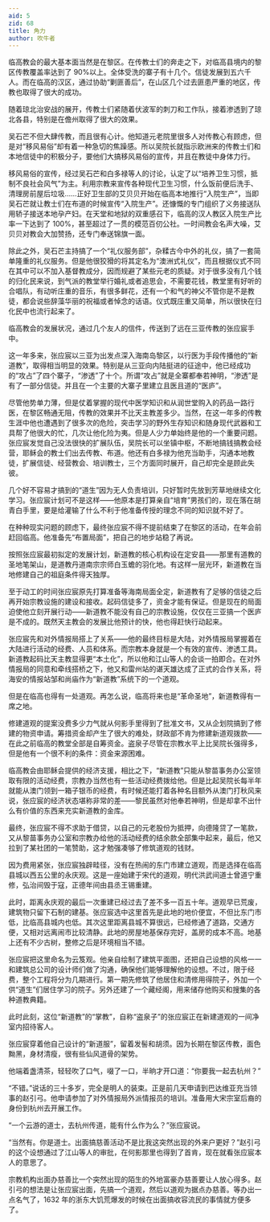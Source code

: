 ```yaml
---
aid: 5
zid: 68
title: 角力
author: 吹牛者
---
```


临高教会的最大基本面当然是在黎区。在传教士们的奔走之下，对临高县境内的黎区传教覆盖率达到了 90%以上。全体受洗的寨子有十几个。信徒发展到五六千人。而在临高的汉区，通过协助“剿匪善后”，在山区几个过去匪患严重的地区，传教也取得了很大的成功。

随着琼北治安战的展开，传教士们紧随着伏波军的刺刀和工作队，接着渗透到了琼北各县，特别是在儋州取得了很大的效果。

吴石芒不但大肆传教，而且很有心计。他知道元老院里很多人对传教心有顾虑，但是对“移风易俗”却有着一种急切的焦躁感。所以吴院长就指示欧洲来的传教士们和本地信徒中的积极分子，要他们大搞移风易俗的宣传，并且在教徒中身体力行。

移风易俗的宣传，经过吴石芒和白多禄等人的讨论，认定了以“培养卫生习惯，抵制不良社会风气”为主。利用宗教来宣传各种现代卫生习惯，什么饭前便后洗手、清理房前屋后垃圾……正好卫生部的艾贝贝开始在临高本地推行“入院生产”，当即吴石芒就让教士们在布道的时候宣传“入院生产”。还慷慨的专门组织了义务接送队用轿子接送本地孕产妇。在天堂和地狱的双重感召下，临高的汉人教区入院生产比率一下达到了 100%，甚至超过了一贯的模范百仞公社。一时间教会名声大噪，艾贝贝对教会大加赞扬，还专门奉送锦旗一面。

除此之外，吴石芒主持搞了一个“礼仪服务部”，杂糅古今中外的礼仪，搞了一套简单隆重的礼仪服务。但是他很狡猾的将其定名为“澳洲式礼仪”，而且根据仪式不同在其中可以不加入基督教成分，因而规避了某些元老的质疑。对于很多没有几个钱的归化民来说，到气派的教堂举行婚礼或者追思会，不需要花钱，教堂里有好听的合唱队，有动听庄重的音乐，有很多鲜花，还有一个和气的神父不管你是不是教徒，都会说些辞藻华丽的祝福或者悼念的话语。仪式既庄重又简单，所以很快在归化民中也流行起来了。

临高教会的发展状况，通过几个友人的信件，传送到了远在三亚传教的张应宸手中。

这一年多来，张应宸以三亚为出发点深入海南岛黎区，以行医为手段传播他的“新道教”，取得相当明显的效果。特别是从三亚向内陆挺进的征途中，他已经成功的“攻占”了四个寨子，“渗透”了十个。所谓“攻占”就是全寨都奉若神明，“渗透”是有了一部分信徒。并且在一个主要的大寨子里建立且医且道的“医庐”。

尽管他势单力薄，但是仗着掌握的现代中医学知识和从润世堂购入的药品一路行医，在黎区畅通无阻，传教的效果并不比天主教差多少。当然，在这一年多的传教生涯中他也遭遇到了很多次的危险，突击学习的野外生存知识和随身现代武器和工具帮了他很大的忙，几次让他化险为夷。但是人少力单始终是他的一个重要问题。张应宸发觉自己没法很快的扩展队伍，吴院长可以坐镇中枢，不断地搞钱搞教会经营，耶稣会的教士们出去传教、布道。他还有白多禄为他充当助手，沟通本地教徒，扩展信徒、经营教会、培训教士，三个方面同时展开，自己却完全是顾此失彼。

几个好不容易才搞到的“道生”因为无人负责培训，只好暂时先放到芳草地继续文化学习。张应宸计划可不是这样——他原本是打算亲自“培育”男孩们的，现在落在胡青白手里，要是给灌输了什么不利于他准备传授的理念不同的知识就不好了。

在种种现实问题的顾虑下，最终张应宸不得不提前结束了在黎区的活动，在年会前赶回临高。他准备先“布置局面”，把自己的地步站稳了再说。

按照张应宸最初拟定的发展计划，新道教的核心机构设在定安县——那里有道教的圣地笔架山，是道教丹道南宗宗师白玉蟾的羽化地。有这样一层光环，新道教在当地修建自己的祖庭条件得天独厚。

至于动工的时间张应宸原先打算准备等海南局面全定，新道教有了足够的信徒之后再开始宗教设施的建设和接收。起码信徒多了，资金才能有保证。但是现在的局面迫使他立刻开展行动——新道教不能没有自己的宗教设施，仅仅在三亚搞一个医庐是不成的。既然天主教会的发展比他预计的快，他也得赶快行动起来。

张应宸先和对外情报局搭上了关系——他的最终目标是大陆，对外情报局掌握着在大陆进行活动的经费、人员和体系。而宗教本身就是一个有效的宣传、渗透工具。新道教起码比天主教显得更“本土化”，所以他和江山等人的会谈一拍即合。在对外情报局的同意和牵线搭桥之下，他又和雷州站的谌天雄达成了正式的合作关系，将海安的情报站邹和尚庙作为“新道教”系统下的一个道观。

但是在临高也得有一处道观。再怎么说，临高将来也是“革命圣地”，新道教得有一席之地。

修建道观的提案没费多少力气就从何影手里得到了批准文书，又从企划院搞到了修建的物资申请。筹措资金却产生了很大的难处，财政部不肯为修建新道观拨款——在此之前临高的教堂全部是自筹资金。盗泉子尽管在宗教水平上比吴院长强得多，但是他有一个很不利的条件：资金来源困难。

临高教会由耶稣会提供的经济支援，相比之下，“新道教”只能从黎苗事务办公室领取有限的活动经费，宗教办当然也有一些活动经费拨给他。但是比起吴院长每半年就能从澳门领到一箱子银币的经费，有时候还能打着各种名目额外从澳门打秋风来说，张应宸的经济状态堪称非常的差——黎民虽然对他奉若神明，但是却拿不出什么有价值的东西来充实新道教的金库。

最终，张应宸不得不求助于借贷，以自己的元老股份为抵押，向德隆贷了一笔款，又从黎苗事务办公室和宗教办给他的活动经费的结余款全部集中起来，最后，他又拉到了某社团的一笔赞助，这才勉强凑够了修筑道观的钱财。

因为费用紧张，张应宸独辟畦径，没有在热闹的东门市建立道观，而是选择在临高县城以西五公里的永庆观。这是一座始建于宋代的道观，明代洪武间道士曾道宁重修，弘治间毁于寇，正德年间由县丞王锡重建。

此时，距离永庆观的最后一次重建已经过去了差不多一百五十年。道观早已荒废，建筑物只留下石制的建基。张应宸选中这里首先是此地的地价便宜，不但比东门市低，比临高县城内也低。其次这里距离县城不算很远，已经修通了道路，交通方便，又相对远离闹市比较清静。此地的房屋地基保存完好，盖房的成本不高。地基上还有不少古树，整修之后是环境相当不错。

张应宸把这里命名为云笈观。他亲自绘制了建筑平面图，还把自己设想的风格一一和建筑总公司的设计师们做了沟通，确保他们能够理解他的设想。不过，限于经费，整个工程将分为几期进行。第一期先修筑了他居住和清修用得院子，外加一个供“道生”们居住学习的院子。另外还建了一个藏经阁，用来储存他购买和搜集的各种道教典籍。

此时此刻，这位“新道教”的“掌教”，自称“盗泉子”的张应宸正在新建道观的一间净室内招待客人。

张应宸穿着他自己设计的“新道服”，留着发髻和胡须。因为长期在黎区传教，面色黝黑，身材清瘦，很有些仙风道骨的架势。

他端着盏清茶，轻轻吹了口气，啜了一口，半晌才开口道：“你要我一起去杭州？”

“不错。”说话的三十多岁，完全是明人的装束。正是前几天申请到巴达维亚充当领事的赵引弓。他申请参加了对外情报局外派情报员的培训。准备用大宋宗室后裔的身份到杭州去开展工作。

“一个云游的道士，去杭州传道，能有什么作为么？”张应宸说。

“当然有。你是道士。出面搞慈善活动不是比我这突然出现的外来户更好？”赵引弓的这个设想通过了江山等人的审批，在何影那里也得到了首肯，现在就看张应宸本人的意思了。

宗教机构出面办慈善比一个突然出现的陌生的外地富豪办慈善要让人放心得多。赵引弓的想法是让张应宸出面，先搞一个道观，然后以道观为据点办慈善。等办出一点名气了，1632 年的浙东大饥荒爆发的时候在出面搞收容流民的事情就方便多了。
